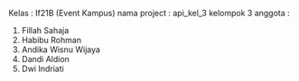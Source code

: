 Kelas : If21B (Event Kampus)
nama project : api_kel_3
kelompok 3
anggota : 
1. Fillah Sahaja
2. Habibu Rohman
3. Andika Wisnu Wijaya
4. Dandi Aldion
5. Dwi Indriati
